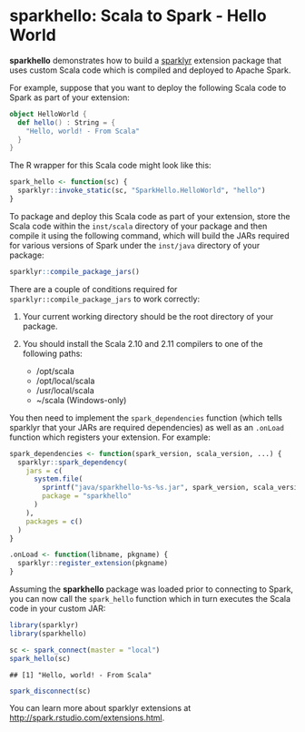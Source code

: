sparkhello: Scala to Spark - Hello World
================

**sparkhello** demonstrates how to build a [sparklyr](http://github.com/rstudio/sparklyr) extension package that uses custom Scala code which is compiled and deployed to Apache Spark.

For example, suppose that you want to deploy the following Scala code to Spark as part of your extension:

``` scala
object HelloWorld {
  def hello() : String = {
    "Hello, world! - From Scala"
  }
}
```

The R wrapper for this Scala code might look like this:

``` r
spark_hello <- function(sc) {
  sparklyr::invoke_static(sc, "SparkHello.HelloWorld", "hello")
}
```

To package and deploy this Scala code as part of your extension, store the Scala code within the `inst/scala` directory of your package and then compile it using the following command, which will build the JARs required for various versions of Spark under the `inst/java` directory of your package:

``` r
sparklyr::compile_package_jars()
```

There are a couple of conditions required for `sparklyr::compile_package_jars` to work correctly:

1.  Your current working directory should be the root directory of your package.

2.  You should install the Scala 2.10 and 2.11 compilers to one of the following paths:
    -   /opt/scala
    -   /opt/local/scala
    -   /usr/local/scala
    -   ~/scala (Windows-only)

You then need to implement the `spark_dependencies` function (which tells sparklyr that your JARs are required dependencies) as well as an `.onLoad` function which registers your extension. For example:

``` r
spark_dependencies <- function(spark_version, scala_version, ...) {
  sparklyr::spark_dependency(
    jars = c(
      system.file(
        sprintf("java/sparkhello-%s-%s.jar", spark_version, scala_version),
        package = "sparkhello"
      )
    ),
    packages = c()
  )
}

.onLoad <- function(libname, pkgname) {
  sparklyr::register_extension(pkgname)
}
```

Assuming the **sparkhello** package was loaded prior to connecting to Spark, you can now call the `spark_hello` function which in turn executes the Scala code in your custom JAR:

``` r
library(sparklyr)
library(sparkhello)

sc <- spark_connect(master = "local")
spark_hello(sc)
```

    ## [1] "Hello, world! - From Scala"

``` r
spark_disconnect(sc)
```

You can learn more about sparklyr extensions at <http://spark.rstudio.com/extensions.html>.
